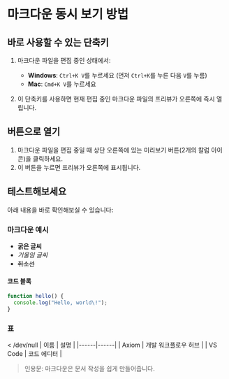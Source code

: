 # 마크다운 동시 보기 방법

## 바로 사용할 수 있는 단축키

1. 마크다운 파일을 편집 중인 상태에서:
   - **Windows**: `Ctrl+K V`를 누르세요 (먼저 `Ctrl+K`를 누른 다음 `V`를 누름)
   - **Mac**: `Cmd+K V`를 누르세요

2. 이 단축키를 사용하면 현재 편집 중인 마크다운 파일의 프리뷰가 오른쪽에 즉시 열립니다.

## 버튼으로 열기

1. 마크다운 파일을 편집 중일 때 상단 오른쪽에 있는 미리보기 버튼(2개의 칼럼 아이콘)을 클릭하세요.
2. 이 버튼을 누르면 프리뷰가 오른쪽에 표시됩니다.

## 테스트해보세요

아래 내용을 바로 확인해보실 수 있습니다:

### 마크다운 예시

- **굵은 글씨**
- *기울임 글씨*
- ~~취소선~~

#### 코드 블록
```javascript
function hello() {
  console.log("Hello, world\!");
}
```

### 표
 < /dev/null |  이름 | 설명 |
|------|------|
| Axiom | 개발 워크플로우 허브 |
| VS Code | 코드 에디터 |

> 인용문: 마크다운은 문서 작성을 쉽게 만들어줍니다.
